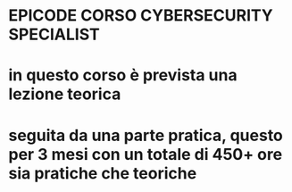 # EPICODE CORSO CYBERSECURITY SPECIALIST
# in questo corso è prevista una lezione teorica
# seguita da una parte pratica, questo per 3 mesi con un totale di 450+ ore sia pratiche che teoriche

